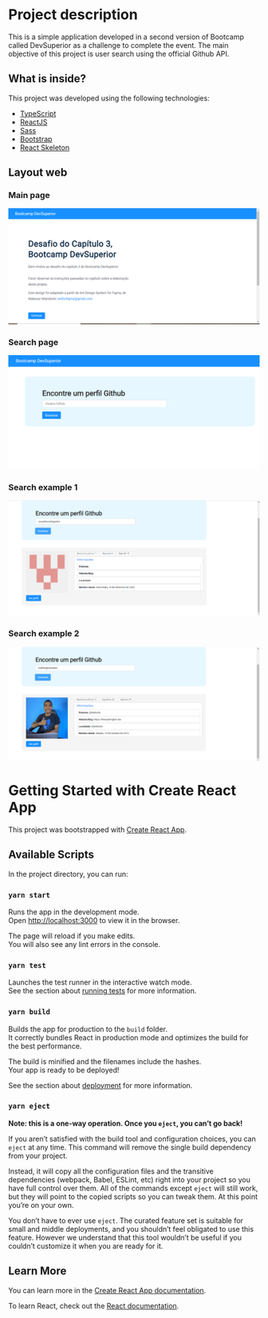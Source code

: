 # Project description 

 This is a simple application developed in a second version of Bootcamp called DevSuperior as a challenge to complete the event. The main objective of this project is user search using the official Github API.

## What is inside?

This project was developed using the following technologies:

- [TypeScript](https://www.typescriptlang.org/)
- [ReactJS](https://reactjs.org/)
- [Sass](https://sass-lang.com/)
- [Bootstrap](https://getbootstrap.com/)
- [React Skeleton](https://skeletonreact.com/)

## Layout web

### Main page
![Main Page](https://github.com/JoaoOtavioSegantini/assets/blob/main/raw/bootdev/2021-07-10%20185931.png)

### Search page
![Search Page](https://github.com/JoaoOtavioSegantini/assets/blob/main/raw/bootdev/2021-07-10-gitsearch.png)

### Search example 1
![Result Example 1](https://github.com/JoaoOtavioSegantini/assets/blob/main/raw/bootdev/Captura%20de%20tela%202021-07-10result1.png)

### Search example 2
![Result Example 2](https://github.com/JoaoOtavioSegantini/assets/blob/main/raw/bootdev/Captura%20de%20tela%202021-07-10result3.png)


# Getting Started with Create React App

This project was bootstrapped with [Create React App](https://github.com/facebook/create-react-app).

## Available Scripts

In the project directory, you can run:

### `yarn start`

Runs the app in the development mode.\
Open [http://localhost:3000](http://localhost:3000) to view it in the browser.

The page will reload if you make edits.\
You will also see any lint errors in the console.

### `yarn test`

Launches the test runner in the interactive watch mode.\
See the section about [running tests](https://facebook.github.io/create-react-app/docs/running-tests) for more information.

### `yarn build`

Builds the app for production to the `build` folder.\
It correctly bundles React in production mode and optimizes the build for the best performance.

The build is minified and the filenames include the hashes.\
Your app is ready to be deployed!

See the section about [deployment](https://facebook.github.io/create-react-app/docs/deployment) for more information.

### `yarn eject`

**Note: this is a one-way operation. Once you `eject`, you can’t go back!**

If you aren’t satisfied with the build tool and configuration choices, you can `eject` at any time. This command will remove the single build dependency from your project.

Instead, it will copy all the configuration files and the transitive dependencies (webpack, Babel, ESLint, etc) right into your project so you have full control over them. All of the commands except `eject` will still work, but they will point to the copied scripts so you can tweak them. At this point you’re on your own.

You don’t have to ever use `eject`. The curated feature set is suitable for small and middle deployments, and you shouldn’t feel obligated to use this feature. However we understand that this tool wouldn’t be useful if you couldn’t customize it when you are ready for it.

## Learn More

You can learn more in the [Create React App documentation](https://facebook.github.io/create-react-app/docs/getting-started).

To learn React, check out the [React documentation](https://reactjs.org/).

